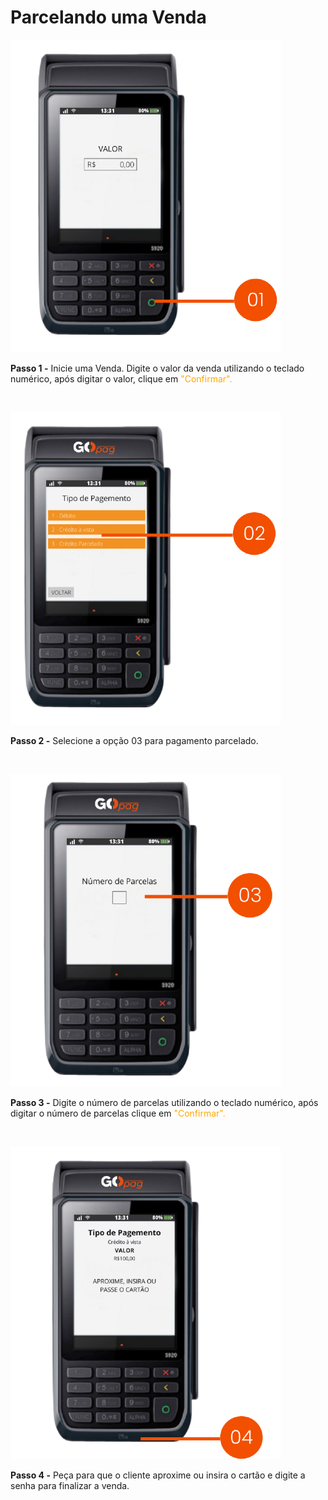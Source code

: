 # Parcelando uma Venda

![maquininha_parcelar_venda_1](/assets/prints/maquininha_parcelar_venda_1.png)


**Passo 1 -** Inicie uma Venda. Digite o valor da venda utilizando o teclado numérico, após digitar o valor, clique em <mark style="color:orange;background-color:white;">"Confirmar".

<br>

![maquininha_parcelar_venda_2](/assets/prints/maquininha_parcelar_venda_2.png)


**Passo 2 -** Selecione a opção 03 para pagamento parcelado.

<br>

![maquininha_parcelar_venda_3](/assets/prints/maquininha_parcelar_venda_3.png)


**Passo 3 -** Digite o número de parcelas utilizando o teclado numérico, após digitar o número de parcelas clique em <mark style="color:orange;background-color:white;">"Confirmar".

<br>

![maquininha_parcelar_venda_4](/assets/prints/maquininha_parcelar_venda_4.png)


**Passo 4 -** Peça para que o cliente aproxime ou insira o cartão e digite a senha para finalizar a venda.